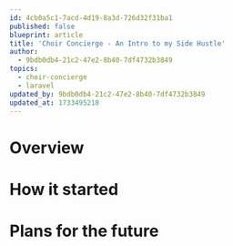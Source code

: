 ```yaml
---
id: 4cb0a5c1-7acd-4d19-8a3d-726d32f31ba1
published: false
blueprint: article
title: 'Choir Concierge - An Intro to my Side Hustle'
author:
  - 9bdb0db4-21c2-47e2-8b40-7df4732b3849
topics:
  - choir-concierge
  - laravel
updated_by: 9bdb0db4-21c2-47e2-8b40-7df4732b3849
updated_at: 1733495218
---
```

# Overview

# How it started

# Plans for the future